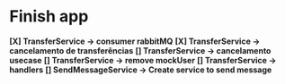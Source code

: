 # Finish app

**[X] TransferService -> consumer rabbitMQ**
**[X] TransferService -> cancelamento de transferências**
**[] TransferService -> cancelamento usecase**
**[] TransferService -> remove mockUser**
**[] TransferService -> handlers**
**[] SendMessageService -> Create service to send message**
